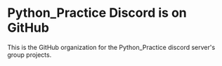 # Python_Practice Discord is on GitHub

This is the GitHub organization for the Python_Practice discord server's group projects.
